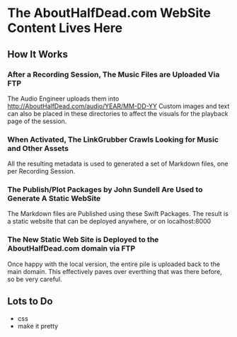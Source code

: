 
# The AboutHalfDead.com WebSite Content Lives Here

## How It Works

### After a Recording Session, The Music Files are Uploaded Via FTP
The Audio Engineer uploads them into http://AboutHalfDead.com/audio/YEAR/MM-DD-YY
Custom images and text can also be placed in these directories to affect the visuals for the playback page of the session.

### When Activated, The LinkGrubber Crawls Looking for Music and Other Assets
All the resulting metadata is used to generated a set of Markdown files, one per Recording Session.

### The Publish/Plot Packages by John Sundell Are Used to Generate A Static WebSite
The Markdown files are Published using these Swift Packages. The result is a static website that can be deployed anywhere, or on localhost:8000

### The New Static Web Site is Deployed to the AboutHalfDead.com domain via FTP
Once happy with the local version, the entire pile is uploaded back to the main domain.
This effectively paves over everthing that was there before, so be very careful.

## Lots to Do

- css
- make it pretty
